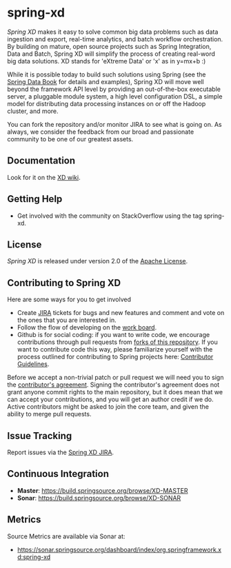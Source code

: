 spring-xd
=========

*Spring XD* makes it easy to solve common big data problems such as data ingestion and export, real-time analytics, and batch workflow orchestration.  By building on mature, open source projects such as Spring Integration, Data and Batch, Spring XD will simplify the process of creating real-word big data solutions.  XD stands for 'eXtreme Data' or 'x' as in y=mx+b :)

While it is possible today to build such solutions using Spring (see the [Spring Data Book][] for details and examples), Spring XD will move well beyond the framework API level by providing an out-of-the-box executable server, a pluggable module system, a high level configuration DSL, a simple model for distributing data processing instances on or off the Hadoop cluster, and more.

You can fork the repository and/or monitor JIRA to see what is going on. As always, we consider the feedback from our broad and passionate community to be one of our greatest assets.

## Documentation

Look for it on the [XD wiki](https://github.com/springsource/spring-xd/wiki).

## Getting Help

* Get involved with the community on StackOverflow using the tag spring-xd.

## License

*Spring XD* is released under version 2.0 of the [Apache License][].

## Contributing to Spring XD

Here are some ways for you to get involved 

* Create [JIRA](https://jira.springsource.org/browse/XD) tickets for bugs and new features and comment and vote on the ones that you are interested in.
* Follow the flow of developing on the [work board](https://jira.springsource.org/secure/RapidBoard.jspa?rapidView=6).
* Github is for social coding: if you want to write code, we encourage contributions through pull requests from [forks of this repository](http://help.github.com/forking/).  If you want to contribute code this way, please familiarize yourself with the process outlined for contributing to Spring projects here: [Contributor Guidelines](https://github.com/SpringSource/spring-integration/wiki/Contributor-Guidelines).

Before we accept a non-trivial patch or pull request we will need you to sign the [contributor's agreement](https://support.springsource.com/spring_committer_signup).  Signing the contributor's agreement does not grant anyone commit rights to the main repository, but it does mean that we can accept your contributions, and you will get an author credit if we do.  Active contributors might be asked to join the core team, and given the ability to merge pull requests.

## Issue Tracking

Report issues via the [Spring XD JIRA][].

## Continuous Integration

* **Master**: https://build.springsource.org/browse/XD-MASTER
* **Sonar**: https://build.springsource.org/browse/XD-SONAR

## Metrics

Source Metrics are available via Sonar at:

* https://sonar.springsource.org/dashboard/index/org.springframework.xd:spring-xd


[Spring XD JIRA]: https://jira.springsource.org/browse/XD
[Apache License]: http://www.apache.org/licenses/LICENSE-2.0
[Spring Data Book]: http://bit.ly/sd-book 
